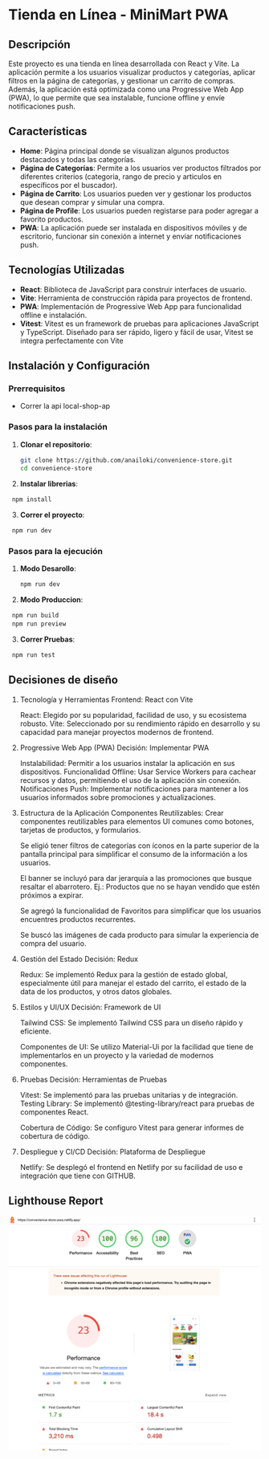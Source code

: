 # Tienda en Línea - MiniMart PWA

## Descripción

Este proyecto es una tienda en línea desarrollada con React y Vite. La aplicación permite a los usuarios visualizar productos y categorías, aplicar filtros en la página de categorías, y gestionar un carrito de compras. Además, la aplicación está optimizada como una Progressive Web App (PWA), lo que permite que sea instalable, funcione offline y envíe notificaciones push.

## Características

- **Home**: Página principal donde se visualizan algunos productos destacados y todas las categorías.
- **Página de Categorías**: Permite a los usuarios ver productos filtrados por diferentes criterios (categoria, rango de precio y articulos en específicos por el buscador).
- **Página de Carrito**: Los usuarios pueden ver y gestionar los productos que desean comprar y simular una compra.
- **Página de Profile**: Los usuarios pueden registarse para poder agregar a favorito productos.
- **PWA**: La aplicación puede ser instalada en dispositivos móviles y de escritorio, funcionar sin conexión a internet y enviar notificaciones push.

## Tecnologías Utilizadas

- **React**: Biblioteca de JavaScript para construir interfaces de usuario.
- **Vite**: Herramienta de construcción rápida para proyectos de frontend.
- **PWA**: Implementación de Progressive Web App para funcionalidad offline e instalación.
- **Vitest**: Vitest es un framework de pruebas para aplicaciones JavaScript y TypeScript. Diseñado para ser rápido, ligero y fácil de usar, Vitest se integra perfectamente con Vite

## Instalación y Configuración

### Prerrequisitos

- Correr la api local-shop-ap

### Pasos para la instalación

1. **Clonar el repositorio**:

   ```bash
   git clone https://github.com/anailoki/convenience-store.git
   cd convenience-store
   ```

2. **Instalar librerias**:

```bash
 npm install
```

3. **Correr el proyecto**:

```bash
 npm run dev
```

### Pasos para la ejecución

1. **Modo Desarollo**:

   ```bash
   npm run dev
   ```

2. **Modo Produccion**:

```bash
 npm run build
 npm run preview
```

3. **Correr Pruebas**:

```bash
 npm run test
```

## Decisiones de diseño

1.  Tecnología y Herramientas
    Frontend: React con Vite

    React: Elegido por su popularidad, facilidad de uso, y su ecosistema robusto.
    Vite: Seleccionado por su rendimiento rápido en desarrollo y su capacidad para manejar proyectos modernos de frontend.

2.  Progressive Web App (PWA)
    Decisión: Implementar PWA

    Instalabilidad: Permitir a los usuarios instalar la aplicación en sus dispositivos.
    Funcionalidad Offline: Usar Service Workers para cachear recursos y datos, permitiendo el uso de la aplicación sin conexión.
    Notificaciones Push: Implementar notificaciones para mantener a los usuarios informados sobre promociones y actualizaciones.

3.  Estructura de la Aplicación
    Componentes Reutilizables: Crear componentes reutilizables para elementos UI comunes como botones, tarjetas de productos, y formularios.

    Se eligió tener filtros de categorías con íconos en la parte superior de la pantalla principal para simplificar el consumo de la información a los usuarios.

    El banner se incluyó para dar jerarquía a las promociones que busque resaltar el abarrotero. Ej.: Productos que no se hayan vendido que estén próximos a expirar.

    Se agregó la funcionalidad de Favoritos para simplificar que los usuarios encuentres productos recurrentes.

    Se buscó las imágenes de cada producto para simular la experiencia de compra del usuario.

4.  Gestión del Estado
    Decisión: Redux

    Redux: Se implementó Redux para la gestión de estado global, especialmente útil para manejar el estado del carrito, el estado de la data de los productos, y otros datos globales.

5.  Estilos y UI/UX
    Decisión: Framework de UI

    Tailwind CSS: Se implementó Tailwind CSS para un diseño rápido y eficiente.

    Componentes de UI: Se utilizo Material-Ui por la facilidad que tiene de implementarlos en un proyecto y la variedad de modernos componentes.

6.  Pruebas
    Decisión: Herramientas de Pruebas

    Vitest: Se implementó para las pruebas unitarias y de integración.
    Testing Library: Se implementó @testing-library/react para pruebas de componentes React.

    Cobertura de Código: Se configuro Vitest para generar informes de cobertura de código.

7.  Despliegue y CI/CD
    Decisión: Plataforma de Despliegue

    Netlify: Se desplegó el frontend en Netlify por su facilidad de uso e integración que tiene con GITHUB.

## Lighthouse Report

![alt text](lighthouse.png)
